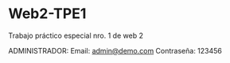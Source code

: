 # Web2-TPE1
Trabajo práctico especial nro. 1 de web 2

ADMINISTRADOR:
Email: admin@demo.com
Contraseña: 123456
